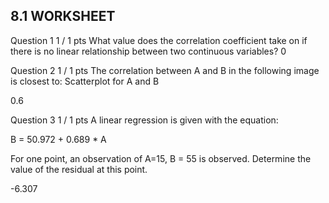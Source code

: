 ## 8.1 WORKSHEET

Question 1
1 / 1 pts
What value does the correlation coefficient take on if there is no linear relationship between two continuous variables?
0

Question 2
1 / 1 pts
The correlation between A and B in the following image is closest to:
Scatterplot for A and B

  0.6

Question 3
1 / 1 pts
A linear regression is given with the equation:

B = 50.972 + 0.689 * A

For one point, an observation of A=15, B = 55 is observed.
Determine the value of the residual at this point.

-6.307

